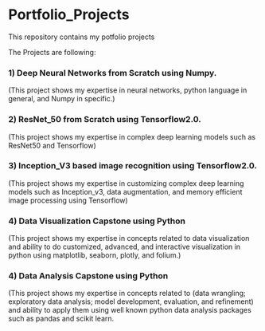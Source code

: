# Portfolio_Projects
This repository contains my potfolio projects

The Projects are following:
<h3>1) Deep Neural Networks from Scratch using Numpy.</h3>
(This project shows my expertise in neural networks, python language in general, and Numpy in specific.)<br>
<h3>2) ResNet_50 from Scratch using Tensorflow2.0. </h3>
(This project shows my expertise in complex deep learning models such as ResNet50 and Tensorflow)<br>
<h3>3) Inception_V3 based image recognition using Tensorflow2.0. </h3>
(This project shows my expertise in customizing complex deep learning models such as Inception_v3, data augmentation, and memory efficient image processing using Tensorflow)<br>
<h3>4) Data Visualization Capstone using Python </h3>
(This project shows my expertise in concepts related to data visualization and ability to do customized, advanced, and interactive visualization in python using matplotlib, seaborn, plotly, and folium.)
<h3>4) Data Analysis Capstone using Python </h3>
(This project shows my expertise in concepts related to (data wrangling; exploratory data analysis; model development, evaluation, and refinement) and ability to apply them using well known python data analysis packages such as pandas and scikit learn.
